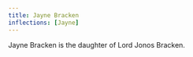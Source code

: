 ```yaml
---
title: Jayne Bracken
inflections: [Jayne]
---
```


Jayne Bracken is the daughter of Lord Jonos Bracken.


